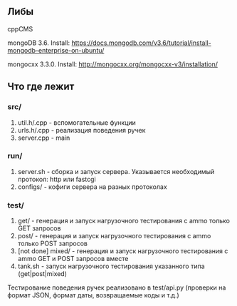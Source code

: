 ## Либы

cppCMS

mongoDB 3.6. Install: https://docs.mongodb.com/v3.6/tutorial/install-mongodb-enterprise-on-ubuntu/

mongocxx 3.3.0. Install: http://mongocxx.org/mongocxx-v3/installation/

## Что где лежит

### src/
1) util.h/.cpp - вспомогательные функции
2) urls.h/.cpp - реализация поведения ручек
3) server.cpp - main

### run/
1) server.sh - сборка и запуск сервера. Указывается необходимый протокол: http или fastcgi
2) configs/ - кофиги сервера на разных протоколах

### test/
1) get/ - генерация и запуск нагрузочного тестирования с ammo только GET запросов
2) post/ - генерация и запуск нагрузочного тестирования с ammo только POST запросов
3) [not done] mixed/ - генерация и запуск нагрузочного тестирования с ammo GET и POST запросов вместе
4) tank.sh - запуск нагрузочного тестирования указанного типа (get|post|mixed)

Тестирование поведения ручек реализовано в test/api.py (проверки на формат JSON, формат даты, возвращаемые коды и т.д.)
